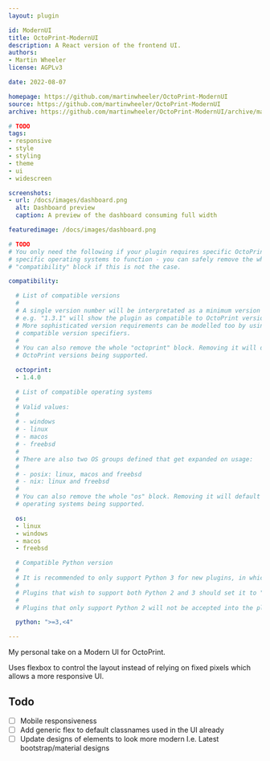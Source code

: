 ```yaml
---
layout: plugin

id: ModernUI
title: OctoPrint-ModernUI
description: A React version of the frontend UI.
authors:
- Martin Wheeler
license: AGPLv3

date: 2022-08-07

homepage: https://github.com/martinwheeler/OctoPrint-ModernUI
source: https://github.com/martinwheeler/OctoPrint-ModernUI
archive: https://github.com/martinwheeler/OctoPrint-ModernUI/archive/master.zip

# TODO
tags:
- responsive
- style
- styling
- theme
- ui
- widescreen

screenshots:
- url: /docs/images/dashboard.png
  alt: Dashboard preview
  caption: A preview of the dashboard consuming full width

featuredimage: /docs/images/dashboard.png

# TODO
# You only need the following if your plugin requires specific OctoPrint versions or
# specific operating systems to function - you can safely remove the whole
# "compatibility" block if this is not the case.

compatibility:

  # List of compatible versions
  #
  # A single version number will be interpretated as a minimum version requirement,
  # e.g. "1.3.1" will show the plugin as compatible to OctoPrint versions 1.3.1 and up.
  # More sophisticated version requirements can be modelled too by using PEP440
  # compatible version specifiers.
  #
  # You can also remove the whole "octoprint" block. Removing it will default to all
  # OctoPrint versions being supported.

  octoprint:
  - 1.4.0

  # List of compatible operating systems
  #
  # Valid values:
  #
  # - windows
  # - linux
  # - macos
  # - freebsd
  #
  # There are also two OS groups defined that get expanded on usage:
  #
  # - posix: linux, macos and freebsd
  # - nix: linux and freebsd
  #
  # You can also remove the whole "os" block. Removing it will default to all
  # operating systems being supported.

  os:
  - linux
  - windows
  - macos
  - freebsd

  # Compatible Python version
  #
  # It is recommended to only support Python 3 for new plugins, in which case this should be ">=3,<4"
  # 
  # Plugins that wish to support both Python 2 and 3 should set it to ">=2.7,<4".
  #
  # Plugins that only support Python 2 will not be accepted into the plugin repository.

  python: ">=3,<4"

---
```


My personal take on a Modern UI for OctoPrint.

Uses flexbox to control the layout instead of relying on fixed pixels which allows a more responsive UI.

## Todo

- [ ] Mobile responsiveness
- [ ] Add generic flex to default classnames used in the UI already
- [ ] Update designs of elements to look more modern I.e. Latest bootstrap/material designs
